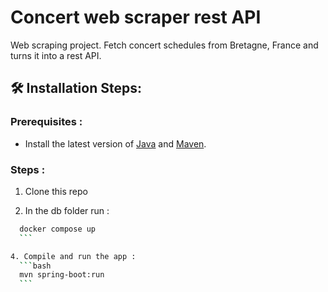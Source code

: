 # Concert web scraper rest API

Web scraping project. Fetch concert schedules from Bretagne, France and turns it into a rest API.


## 🛠️ Installation Steps:

### Prerequisites :
* Install the latest version of [Java](https://java.com/) and [Maven](https://maven.apache.org/download.html).

### Steps :
1. Clone this repo

2. In the db folder run :
  ```bash
    docker compose up
    ```

4. Compile and run the app :
    ```bash
    mvn spring-boot:run
    ```
